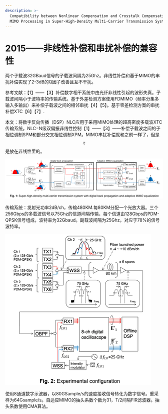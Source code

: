 ```yaml
---
description: >-
  Compatibility between Nonlinear Compensation and Crosstalk Compensation Using
  MIMO Processing in Super-High-Density Multi-Carrier Transmission System
---
```


# 2015——非线性补偿和串扰补偿的兼容性

两个子载波32GBaud信号的子载波间隔为25Ghz。非线性补偿和基于MIMO的串扰补偿实现了2-3dB的Q因子改善且互不干扰。

参考文献：【1】——【3】补偿数字相干系统中由光纤非线性引起的波形失真。子载波间隔小于波特率的传输系统。基于外差检测方案使用FDMIMO（频率分集多输入多输出）来补偿子载波之间的相邻串扰【4】【5】。基于零差检测方案的串扰补偿XTC【6】【7】.

本文：将数字反向传播（DSP）NLC应用于采用MIMO处理的超高密度多载波XTC传输系统。NLC=N级双偏振非线性控制【1】——【3】——补偿子载波之间的子相位调制SPM和部分交叉相位调制XPM。MIMO串扰补偿就和之前一样了，但是$$\tau$$是放在非线性里的。

![&#x975E;&#x7EBF;&#x6027;&#x548C;MIMO&#x8865;&#x507F;&#x56FE;](../../../.gitbook/assets/image%20%2813%29.png)

传输系统：发射光功率2dB/ch，传输480KM.每80KM分配一个光放大器。三个256Gbps的多载波信号以75Ghz的信道间隔传输，每个信道由128Gbps的PDM-QPSK信号组成，波特率为32Gbaud。副载波间隔为25Ghz，对应于78%的信号波特率。

![&#x4E09;&#x4E2A;&#x901A;&#x9053;&#x53D1;&#x9001;&#x56FE;](../../../.gitbook/assets/image%20%2812%29.png)

使用8通道数字示波器，以80GSample/s的速度接收信号转化为数字信号。重采样为64Gsample/s。自适应MIMO的抽头系数个数为31，T/2间隔FIR滤波器。抽头系数使用CMA算法。


